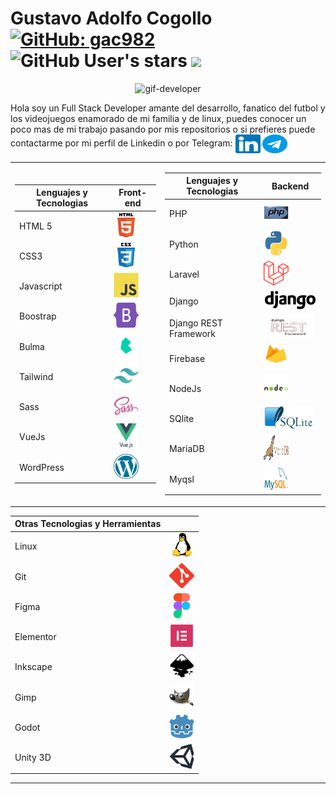 # Gustavo Adolfo Cogollo [![GitHub: gac982](https://img.shields.io/github/followers/gac982?label=gac982&style=social)](https://github.com/gac982) ![GitHub User's stars](https://img.shields.io/github/stars/gac982?style=social) ![](https://komarev.com/ghpvc/?username=gac982&label=Profile%20views&color=orange&style=flat)

<p align="center">
    <img src="screenshot.gif" alt="gif-developer">
</p>

Hola soy un Full Stack Developer amante del desarrollo, fanatico del futbol y los videojuegos enamorado de mi familia y de linux, puedes conocer un poco mas de mi trabajo pasando por mis repositorios o si prefieres puede contactarme por mi perfil de Linkedin o por Telegram: <a href="www.linkedin.com/in/gustavo-adolfo-cogollo-6575b921" target="blank"><img align="center" src="icons/linkedin.svg" alt="linkedin" height="30" width="40" /></a> <a href="https://t.me/Valgran" target="blank"><img align="center" src="icons/telegrama.svg" alt="telegram" height="30" width="40" /></a>


<table>
    <tr>
        <td>
            <table>
                <thead>
                    <tr>
                        <th>Lenguajes y Tecnologias</th>
                        <th>Front-end</th>
                    </tr>
                </thead>
                <tbody>
                    <tr>
                        <td>HTML 5</td>
                        <td>
                            <a href="https://www.w3.org/html/" target="_blank">
                                <img src="icons/html5.svg" alt="html5" width="40" height="40"/>
                            </a>
                        </td>
                    </tr>
                    <tr>
                        <td>CSS3</td>
                        <td>
                            <a href="https://www.w3schools.com/css/" target="_blank">
                                <img src="icons/css3.svg" alt="css3" width="40" height="40"/>
                            </a>
                        </td>
                    </tr>
                    <tr>
                        <td>Javascript</td>
                        <td>
                            <a href="https://developer.mozilla.org/en-US/docs/Web/JavaScript" target="_blank">
                                <img src="icons/javascript.svg" alt="javascript" width="40" height="40"/>
                            </a>
                        </td>
                    </tr>
                    <tr>
                        <td>Boostrap</td>
                        <td>
                            <a href="https://getbootstrap.com" target="_blank">
                                <img src="icons/bootstrap-5.svg" alt="bootstrap" width="40" height="40"/>
                            </a>
                        </td>
                    </tr>
                    <tr>
                        <td>Bulma</td>
                        <td>
                            <a href="https://bulma.io" target="_blank">
                                <img src="icons/bulma-icon.svg" alt="bulma" width="40" height="40"/>
                            </a>
                        </td>
                    </tr>
                    <tr>
                        <td>Tailwind</td>
                        <td>
                            <a href="https://tailwindcss.com" target="_blank">
                                <img src="icons/tailwindcss.svg" alt="Tailwinds" width="40" height="40"/>
                            </a>
                        </td>
                    </tr>
                    <tr>
                        <td>Sass</td>
                        <td>
                            <a href="https://sass-lang.com" target="_blank">
                                <img src="icons/sass.svg" alt="sass" width="40" height="40"/>
                            </a>
                        </td>
                    </tr>
                    <tr>
                        <td>VueJs</td>
                        <td>
                            <a href="https://vuejs.org/" target="_blank">
                                <img src="icons/vuejs.svg" alt="vuejs" width="40" height="40"/>
                            </a>
                        </td>
                    </tr>
                    <tr>
                        <td>WordPress</td>
                        <td><a href="https://wordpress.org" target="_blank"> <img src="icons/wordpress.svg" alt="wordpress" width="40" height="40"/> </a></td>
                    </tr>
                </tbody>
            </table>
        </td>
        <td>
            <table>
                <thead>
                    <tr>
                        <th>Lenguajes y Tecnologias</th>
                        <th>Backend</th>
                    </tr>
                </thead>
                <tbody>
                    <tr>
                        <td>PHP</td>
                        <td>
                            <a href="https://www.php.net" target="_blank">
                                <img src="icons/php.svg" alt="php" width="40" height="40"/>
                            </a>
                        </td>
                    </tr>
                    <tr>
                        <td>Python</td>
                        <td>
                            <a href="https://www.python.org" target="_blank">
                                <img src="icons/python.svg" alt="python" width="40" height="40"/>
                            </a>
                        </td>
                    </tr>
                    <tr>
                        <td>Laravel</td>
                        <td>
                            <a href="https://laravel.com" target="_blank">
                                <img src="icons/Laravel.svg" alt="laravel" width="40" height="40"/>
                            </a>
                        </td>
                    </tr>
                    <tr>
                        <td>Django</td>
                        <td>
                            <a href="hhttps://www.djangoproject.com" target="_blank">
                                <img src="icons/Django.svg" alt="django" width="100" height="30"/>
                            </a>
                        </td>
                    </tr>
                    <tr>
                        <td>Django REST Framework</td>
                        <td>
                            <a href="https://www.django-rest-framework.org" target="_blank">
                                <img src="icons/django-rest-framework.png" alt="django-rest-framework" width="80" height="40"/>
                            </a>
                        </td>
                    </tr>
                    <tr>
                        <td>Firebase</td>
                        <td>
                            <a href="https://firebase.google.com" target="_blank">
                                <img src="icons/Firebase.svg" alt="firebase" width="40" height="40"/>
                            </a>
                        </td>
                    </tr>
                    <tr>
                        <td>NodeJs</td>
                        <td>
                            <a href="https://nodejs.org" target="_blank">
                                <img src="icons/nodejs.svg" alt="nodejs" width="40" height="40"/>
                            </a>
                        </td>
                    </tr>
                    <tr>
                        <td>SQlite</td>
                        <td>
                            <a href="https://www.sqlite.org/index.html" target="_blank">
                                <img src="icons/SQLite.svg" alt="sqlite" width="80" height="40"/>
                            </a>
                        </td>
                    </tr>
                    <tr>
                        <td>MariaDB</td>
                        <td>
                            <a href="https://mariadb.org" target="_blank">
                                <img src="icons/Mariadb.svg" alt="mariadb" width="40" height="40"/>
                            </a>
                        </td>
                    </tr>
                    <tr>
                        <td>Myqsl</td>
                        <td>
                            <a href="https://www.mysql.com" target="_blank">
                                <img src="icons/mysql.svg" alt="mysql" width="40" height="40"/>
                            </a>
                        </td>
                    </tr>
                </tbody>
            </table>
        </td>
    </tr>
</table>

<table>
    <thead>
        <tr>
            <th>Otras Tecnologias y Herramientas</th>
            <th></th>
        </tr>
    </thead>
    <tbody>
        <tr>
            <td>Linux</td>
            <td>
                <a href="https://www.linux.org/" target="_blank">
                    <img src="icons/linux.svg" alt="linux" width="40" height="40"/>
                </a>
            </td>
        </tr>
        <tr>
            <td>Git</td>
            <td>
                <a href="https://git-scm.com/" target="_blank">
                    <img src="icons/git.svg" alt="git" width="40" height="40"/>
                </a>
            </td>
        </tr>
        <tr>
            <td>Figma</td>
            <td>
                <a href="https://www.figma.com/" target="_blank">
                    <img src="icons/figma.svg" alt="figma" width="40" height="40"/>
                </a>
            </td>
        </tr>
        <tr>
            <td>Elementor</td>
            <td>
                <a href="https://elementor.com" target="_blank">
                    <img src="icons/elementor.png" alt="elementor" width="40" height="40"/>
                </a>
            </td>
        </tr>
        <tr>
            <td>Inkscape</td>
            <td>
                <a href="https://inkscape.org" target="_blank">
                    <img src="icons/Inkscape.svg" alt="Inkscape" width="40" height="40"/>
                </a>
            </td>
        </tr>
        <tr>
            <td>Gimp</td>
            <td>
                <a href="https://www.gimp.org" target="_blank">
                    <img src="icons/GIMP.svg" alt="gimp" width="40" height="40"/>
                </a>
            </td>
        </tr>
        <tr>
            <td>Godot</td>
            <td>
                <a href="https://godotengine.org" target="_blank">
                    <img src="icons/godotengine.svg" alt="Godot Engine" width="40" height="40"/>
                </a>
            </td>
        </tr>
        <tr>
            <td>Unity 3D</td>
            <td>
                <a href="https://unity.com/" target="_blank">
                    <img src="icons/unity3d.svg" alt="unity" width="40" height="40"/>
                </a>
            </td>
        </tr>
    </tbody>
</table>

---

